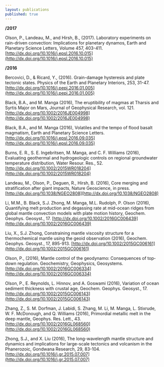 ```yaml
---
layout: publications
published: true
---
```


**/2017**

Olson, P., Landeau, M., and Hirsh, B., (2017). Laboratory experiments on rain-driven convection: Implications for planetary dynamos, Earth and Planetary Science Letters, Volume 457, 403-411. [http://dx.doi.org/10.1016/j.epsl.2016.10.015](http://dx.doi.org/10.1016/j.epsl.2016.10.015)

**/2016**

Bercovici, D., & Ricard, Y., (2016). Grain-damage hysteresis and plate tectonic states. Physics of the Earth and Planetary Interiors, 253, 31-47. [http://dx.doi.org/10.1016/j.pepi.2016.01.005](http://dx.doi.org/10.1016/j.pepi.2016.01.005)

Black, B.A., and M. Manga (2016), The eruptibility of magmas at Tharsis and Syrtis Major on Mars, Journal of Geophysical Research, vol. 121. [http://dx.doi.org/10.1002/2016JE004998](http://dx.doi.org/10.1002/2016JE004998)

Black, B.A., and M. Manga (2016), Volatiles and the tempo of flood basalt magmatism, Earth and Planetary Science Letters. [http://dx.doi.org/10.1016/j.epsl.2016.09.035](http://dx.doi.org/10.1016/j.epsl.2016.09.035)

Burns, E. R., S. E. Ingebritsen, M. Manga, and C. F. Williams (2016), Evaluating geothermal and hydrogeologic controls on regional groundwater temperature distribution, Water Resour. Res., 52.  [http://dx.doi.org/10.1002/2015WR018204](http://dx.doi.org/10.1002/2015WR018204)
 
Landeau, M., Olson, P., Deguen, R., Hirsh, B. (2016), Core merging and stratification after
giant impacts, Nature Geoscience, in press. [http://dx.doi.org/10.1038/NGEO2808](http://dx.doi.org/10.1038/NGEO2808)
 
Li, M.M., B. Black, S.J. Zhong, M. Manga, M.L. Rudolph, P. Olson (2016), Quantifying melt production and degassing rate at mid-ocean ridges from global mantle convection models with plate motion history, Geochem. Geophys. Geosyst., 17.  [http://dx.doi.org/10.1002/2016GC006439](http://dx.doi.org/10.1002/2016GC006439)
 
Liu, X., S.J. Zhong, Constraining mantle viscosity structure for a thermochemical mantle using the geoid observation (2016), Geochem. Geophys. Geosyst., 17, 895-913.  [http://dx.doi.org/10.1002/2015GC006161](http://dx.doi.org/10.1002/2015GC006161)
 
Olson, P., (2016), Mantle control of the geodynamo: Consequences of top‐down regulation. 
Geochemistry, Geophysics, Geosystems.  [http://dx.doi.org/10.1002/2016GC006334](http://dx.doi.org/10.1002/2016GC006334) 
  
Olson, P., E. Reynolds, L. Hinnov, and A. Goswami (2016), Variation of ocean sediment thickness with crustal age, Geochem. Geophys. Geosyst., 17. [http://dx.doi.org/10.1002/2015GC006143](http://dx.doi.org/10.1002/2015GC006143)
 
Zhang, Z., S. M. Dorfman, J. Labidi, S. Zhang, M. Li, M. Manga, L. Stixrude,
W. F. McDonough, and Q. Williams (2016), Primordial metallic melt in the deep mantle, Geophys. Res. Lett., 43. [http://dx.doi.org/10.1002/2016GL068560](http://dx.doi.org/10.1002/2016GL068560)
 
Zhong, S.J., and X. Liu (2016), The long-wavelength mantle structure and dynamics and implications for large-scale tectonics and volcanism in the Phanerozoic, Gondwana Research, 29, 83-104.  [http://dx.doi.org/10.1016/j.gr.2015.07.007](http://dx.doi.org/10.1016/j.gr.2015.07.007)
